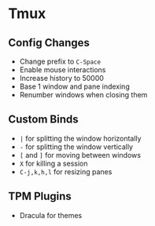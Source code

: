# Tmux

## Config Changes

- Change prefix to `C-Space`
- Enable mouse interactions
- Increase history to 50000
- Base 1 window and pane indexing
- Renumber windows when closing them

## Custom Binds

- `|` for splitting the window horizontally
- `-` for splitting the window vertically
- `[` and `]` for moving between windows
- `X` for killing a session
- `C-j,k,h,l` for resizing panes

## TPM Plugins

- Dracula for themes
